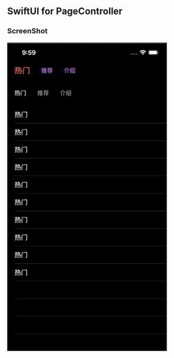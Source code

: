  
## SwiftUI for PageController
   
### ScreenShot
![image](https://github.com/cheniOS/CHPageController/blob/master/gif/black.gif)
